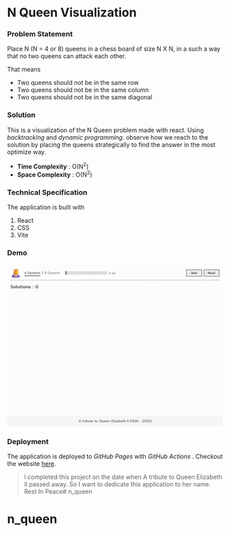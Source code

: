 
# N Queen Visualization  
  
### Problem Statement  
  
Place N (N = 4 or 8) queens in a chess board of size N X N, in a such a way that no two queens can attack each other.
  
That means  
  
- Two queens should not be in the same row  
- Two queens should not be in the same column  
- Two queens should not be in the same diagonal  
  
### Solution  
  
This is a visualization of the N Queen problem made with react. Using *backtracking* and *dynamic programming*. observe how we reach to the solution by placing the queens strategically to find the answer in the most optimize way.
  
- **Time Complexity** : O(N<sup>2</sup>)
- **Space Complexity** : O(N<sup>2</sup>) 

### Technical Specification

The application is built with 

1. React
2. CSS
3. Vite

### Demo

<p align="center">
    <img src="./.screenshots/demo.gif" alt="demo" />
</p>

### Deployment

The application is deployed to *GitHub Pages* with *GitHub Actions* . Checkout the website [here](https://ritamchakraborty.github.io/n_queen_visualization).

> I completed this project on the date when A tribute to Queen Elizabeth II passed away. So I want to dedicate this application to her name. Rest In Peace# n_queen
# n_queen

